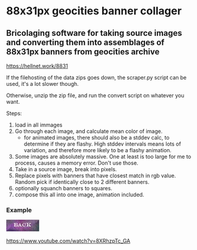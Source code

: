 # 88x31px geocities banner collager
## Bricolaging software for taking source images and converting them into assemblages of 88x31px banners from geocities archive

https://hellnet.work/8831

If the filehosting of the data zips goes down, the scraper.py script can be used, it's a lot slower though.

Otherwise, unzip the zip file, and run the convert script on whatever you want.

Steps:

1. load in all immages
2. Go through each image, and calculate mean color of image.
    - for animated images, there should also be a stddev calc, to determine if they are flashy. High stddev intervals means lots of variation, and therefore more likely to be a flashy animation.
3. Some images are absolutely massive. One at least is too large for me to process, causes a memory error. Don't use those.
4. Take in a source image, break into pixels.
5. Replace pixels with banners that have closest match in rgb value. Random pick
if identically close to 2 different banners.
6. optionally squanch banners to squares.
7. compose this all into one image, animation included.

### Example
![](./acraker2001_back_button.jpg)

https://www.youtube.com/watch?v=8XRhzpTc_GA

